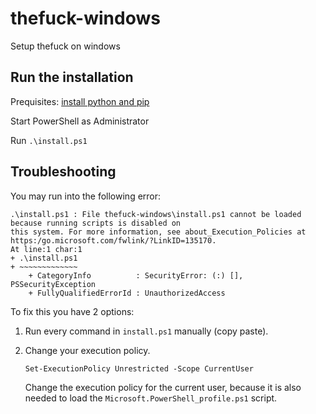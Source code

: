 # thefuck-windows
Setup thefuck on windows

## Run the installation
Prequisites: [install python and pip](https://www.python.org)

Start PowerShell as Administrator

Run `.\install.ps1`

## Troubleshooting
You may run into the following error:
```
.\install.ps1 : File thefuck-windows\install.ps1 cannot be loaded because running scripts is disabled on
this system. For more information, see about_Execution_Policies at https:/go.microsoft.com/fwlink/?LinkID=135170.
At line:1 char:1
+ .\install.ps1
+ ~~~~~~~~~~~~~
    + CategoryInfo          : SecurityError: (:) [], PSSecurityException
    + FullyQualifiedErrorId : UnauthorizedAccess
```
To fix this you have 2 options:
1. Run every command in `install.ps1` manually (copy paste).
2. Change your execution policy.
    
    `Set-ExecutionPolicy Unrestricted -Scope CurrentUser`

    Change the execution policy for the current user, because it is also needed to load the `Microsoft.PowerShell_profile.ps1` script.
